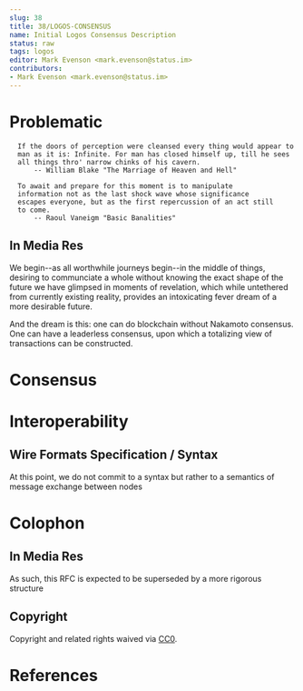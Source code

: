 ```yaml
---
slug: 38
title: 38/LOGOS-CONSENSUS
name: Initial Logos Consensus Description
status: raw
tags: logos
editor: Mark Evenson <mark.evenson@status.im>
contributors:
- Mark Evenson <mark.evenson@status.im>
---
```

# Problematic

      If the doors of perception were cleansed every thing would appear to
      man as it is: Infinite. For man has closed himself up, till he sees
      all things thro' narrow chinks of his cavern.
          -- William Blake "The Marriage of Heaven and Hell"
          
      To await and prepare for this moment is to manipulate
      information not as the last shock wave whose significance
      escapes everyone, but as the first repercussion of an act still
      to come.
          -- Raoul Vaneigm "Basic Banalities"
      

## In Media Res

We begin--as all worthwhile journeys begin--in the middle of things,
desiring to communciate a whole without knowing the exact shape of the
future we have glimpsed in moments of revelation, which while
untethered from currently existing reality, provides an intoxicating
fever dream of a more desirable future.

And the dream is this: one can do blockchain without Nakamoto
consensus.  One can have a leaderless consensus, upon which a
totalizing view of transactions can be constructed.


# Consensus
# Interoperability 
## Wire Formats Specification / Syntax
At this point, we do not commit to a syntax but rather to a semantics
of message exchange between nodes
# Colophon
## In Media Res

As such, this RFC is expected to be superseded by a more rigorous
structure 


## Copyright

Copyright and related rights waived via
[CC0](https://creativecommons.org/publicdomain/zero/1.0/).

# References


[blake]:  https://genius.com/William-blake-the-marriage-of-heaven-and-hell-annotated
[vaneigm]: http://library.nothingness.org/articles/SI/en/display/10
